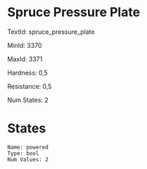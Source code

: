 # Spruce Pressure Plate

TextId: spruce_pressure_plate

MinId: 3370

MaxId: 3371

Hardness: 0,5

Resistance: 0,5


Num States: 2

# States
```
Name: powered
Type: bool
Num Values: 2
```